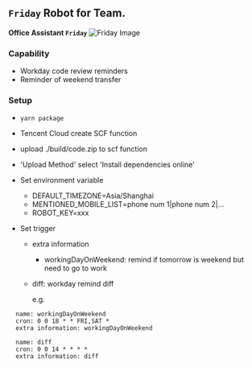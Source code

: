 ## `Friday` Robot for Team.

**Office Assistant `Friday`** ![Friday Image](http://public-assets.liupei.xin/github/repos/robot-friday/friday-icon/android-icon-96x96.png)

### Capability

- Workday code review reminders
- Reminder of weekend transfer



### Setup

- `yarn package`

- Tencent Cloud create SCF function

- upload ./build/code.zip to scf function

- 'Upload Method' select 'Install dependencies online'

- Set environment variable
  * DEFAULT_TIMEZONE=Asia/Shanghai
  * MENTIONED_MOBILE_LIST=phone num 1|phone num 2|...
  * ROBOT_KEY=xxx

- Set trigger
  
  * extra information
    
    * workingDayOnWeekend: remind if tomorrow is weekend but need to go to work
  * diff: workday remind diff
    
      e.g.
```
  name: workingDayOnWeekend
  cron: 0 0 18 * * FRI,SAT *
  extra information: workingDayOnWeekend
  
  name: diff
  cron: 0 0 14 * * * *
  extra information: diff
```